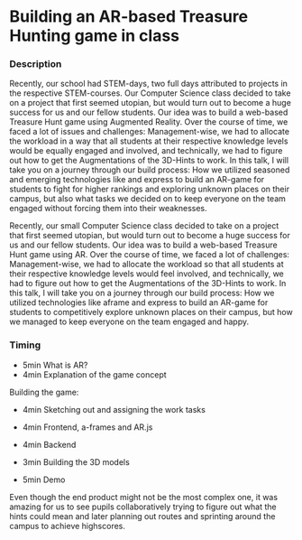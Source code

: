 # Building an AR-based Treasure Hunting game in class

### Description
Recently, our school had STEM-days, two full days attributed to projects in the respective STEM-courses. Our Computer Science class decided to take on a project that first seemed utopian, but would turn out to become a huge success for us and our fellow students. Our idea was to build a web-based Treasure Hunt game using Augmented Reality. Over the course of time, we faced a lot of issues and challenges: Management-wise, we had to allocate the workload in a way that all students at their respective knowledge levels would be equally engaged and involved, and technically, we had to figure out how to get the Augmentations of the 3D-Hints to work.
In this talk, I will take you on a journey through our build process: How we utilized seasoned and emerging technologies like <a-frame> and express to build an AR-game for students to fight for higher rankings and exploring unknown places on their campus, but also what tasks we decided on to keep everyone on the team engaged without forcing them into their weaknesses.

Recently, our small Computer Science class decided to take on a project that first seemed utopian, but would turn out to become a huge success for us and our fellow students. Our idea was to build a web-based Treasure Hunt game using AR. Over the course of time, we faced a lot of challenges: Management-wise, we had to allocate the workload so that all students at their respective knowledge levels would feel involved, and technically, we had to figure out how to get the Augmentations of the 3D-Hints to work. In this talk, I will take you on a journey through our build process: How we utilized technologies like aframe and express to build an AR-game for students to competitively explore unknown places on their campus, but how we managed to keep everyone on the team engaged and happy.

### Timing

 - 5min What is AR?
 - 4min Explanation of the game concept

Building the game: 

 - 4min Sketching out and assigning the work tasks
 - 4min Frontend, a-frames and AR.js
 - 4min Backend
 - 3min Building the 3D models


- 5min Demo

Even though the end product might not be the most complex one, it was amazing for us to see pupils collaboratively trying to figure out what the hints could mean and later planning out routes and sprinting around the campus to achieve highscores.